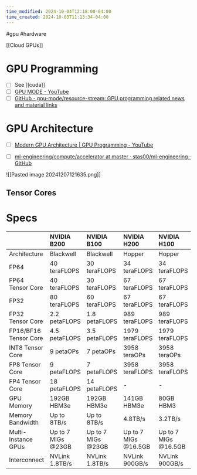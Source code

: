```yaml
---
time_modified: 2024-10-04T12:18:00-04:00
time_created: 2024-10-03T11:13:34-04:00
---
```

#gpu #hardware


[[Cloud GPUs]]

# GPU Programming

- [ ] See [[cuda]]
- [ ] [GPU MODE - YouTube](https://www.youtube.com/channel/UCJgIbYl6C5no72a0NUAPcTA)
- [ ] [GitHub - gpu-mode/resource-stream: GPU programming related news and material links](https://github.com/gpu-mode/resource-stream)

# GPU Architecture

- [ ] [Modern GPU Architecture | GPU Programming - YouTube](https://youtu.be/whPSD8sdx-0?si=PBPU2woJPHaf0E8n)
- [ ] [ml-engineering/compute/accelerator at master · stas00/ml-engineering · GitHub](https://github.com/stas00/ml-engineering/tree/master/compute/accelerator)


![[Pasted image 20241207121635.png]]


## Tensor Cores





# Specs



|                       | NVIDIA B200        | NVIDIA B100        | NVIDIA H200          | NVIDIA H100          | NVIDIA A100        |
| :-------------------- | :----------------- | :----------------- | :------------------- | :------------------- | :----------------- |
| Architecture          | Blackwell          | Blackwell          | Hopper               | Hopper               | Ampere             |
| FP64                  | 40 teraFLOPS       | 30 teraFLOPS       | 34 teraFLOPS         | 34 teraFLOPS         | 9.7 teraFLOPS      |
| FP64 Tensor Core      | 40 teraFLOPS       | 30 teraFLOPS       | 67 teraFLOPS         | 67 teraFLOPS         | 19.5 teraFLOPS     |
| FP32                  | 80 teraFLOPS       | 60 teraFLOPS       | 67 teraFLOPS         | 67 teraFLOPS         | 19.5 teraFLOPS     |
| FP32 Tensor Core      | 2.2 petaFLOPS      | 1.8 petaFLOPS      | 989 teraFLOPS        | 989 teraFLOPS        | 312 teraFLOPS      |
| FP16/BF16 Tensor Core | 4.5 petaFLOPS      | 3.5 petaFLOPS      | 1979 teraFLOPS       | 1979 teraFLOPS       | 624 teraFLOPS      |
| INT8 Tensor Core      | 9 petaOPs          | 7 petaOPs          | 3958 teraOPs         | 3958 teraOPs         | 1248 teraOPs       |
| FP8 Tensor Core       | 9 petaFLOPS        | 7 petaFLOPS        | 3958 teraFLOPS       | 3958 teraFLOPS       | -                  |
| FP4 Tensor Core       | 18 petaFLOPS       | 14 petaFLOPS       | -                    | -                    | -                  |
| GPU Memory            | 192GB HBM3e        | 192GB HBM3e        | 141GB HBM3e          | 80GB HBM3            | 80GB HBM2e         |
| Memory Bandwidth      | Up to 8TB/s        | Up to 8TB/s        | 4.8TB/s              | 3.2TB/s              | 2TB/s              |
| Multi-Instance GPUs   | Up to 7 MIGs @23GB | Up to 7 MIGs @23GB | Up to 7 MIGs @16.5GB | Up to 7 MIGs @16.5GB | Up to 7 MIGs @10GB |
| Interconnect          | NVLink 1.8TB/s     | NVLink 1.8TB/s     | NVLink 900GB/s       | NVLink 900GB/s       | NVLink 600GB/s     |


